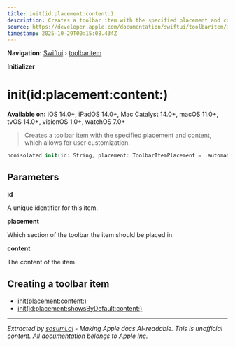 ```yaml
---
title: init(id:placement:content:)
description: Creates a toolbar item with the specified placement and content, which allows for user customization.
source: https://developer.apple.com/documentation/swiftui/toolbaritem/init(id:placement:content:)
timestamp: 2025-10-29T00:15:08.434Z
---
```


**Navigation:** [Swiftui](/documentation/swiftui) › [toolbaritem](/documentation/swiftui/toolbaritem)

**Initializer**

# init(id:placement:content:)

**Available on:** iOS 14.0+, iPadOS 14.0+, Mac Catalyst 14.0+, macOS 11.0+, tvOS 14.0+, visionOS 1.0+, watchOS 7.0+

> Creates a toolbar item with the specified placement and content, which allows for user customization.

```swift
nonisolated init(id: String, placement: ToolbarItemPlacement = .automatic, @ViewBuilder content: () -> Content)
```

## Parameters

**id**

A unique identifier for this item.



**placement**

Which section of the toolbar the item should be placed in.



**content**

The content of the item.



## Creating a toolbar item

- [init(placement:content:)](/documentation/swiftui/toolbaritem/init(placement:content:))
- [init(id:placement:showsByDefault:content:)](/documentation/swiftui/toolbaritem/init(id:placement:showsbydefault:content:))

---

*Extracted by [sosumi.ai](https://sosumi.ai) - Making Apple docs AI-readable.*
*This is unofficial content. All documentation belongs to Apple Inc.*
